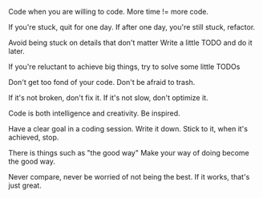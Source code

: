 Code when you are willing to code.
More time != more code.

If you're stuck, quit for one day.
If after one day, you're still stuck, refactor.

Avoid being stuck on details that don't matter
Write a little TODO and do it later.

If you're reluctant to achieve big things,
try to solve some little TODOs

Don't get too fond of your code.
Don't be afraid to trash.

If it's not broken, don't fix it.
If it's not slow, don't optimize it.

Code is both intelligence and creativity.
Be inspired.

Have a clear goal in a coding session. Write it down.
Stick to it, when it's achieved, stop.

There is things such as "the good way"
Make your way of doing become the good way.

Never compare, never be worried of not being the best.
If it works, that's just great.
